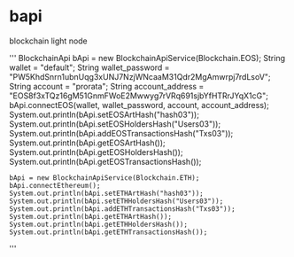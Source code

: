 # bapi
blockchain light node



'''
    BlockchainApi bApi = new BlockchainApiService(Blockchain.EOS);
    String wallet = "default";
    String wallet_password = "PW5KhdSnrn1ubnUqg3xUNJ7NzjWNcaaM31Qdr2MgAmwrpj7rdLsoV";
    String account = "prorata";
    String account_address = "EOS8f3xTQz16gM51GnmFWoE2Mwwyg7rVRq691sjbYfHTRrJYqX1cG";
    bApi.connectEOS(wallet, wallet_password, account, account_address);
    System.out.println(bApi.setEOSArtHash("hash03"));
    System.out.println(bApi.setEOSHoldersHash("Users03"));
    System.out.println(bApi.addEOSTransactionsHash("Txs03"));
    System.out.println(bApi.getEOSArtHash());
    System.out.println(bApi.getEOSHoldersHash());
    System.out.println(bApi.getEOSTransactionsHash());              		

    bApi = new BlockchainApiService(Blockchain.ETH);
    bApi.connectEthereum();
    System.out.println(bApi.setETHArtHash("hash03"));
    System.out.println(bApi.setETHHoldersHash("Users03"));
    System.out.println(bApi.addETHTransactionsHash("Txs03"));
    System.out.println(bApi.getETHArtHash());
    System.out.println(bApi.getETHHoldersHash());
    System.out.println(bApi.getETHTransactionsHash());
'''              	
